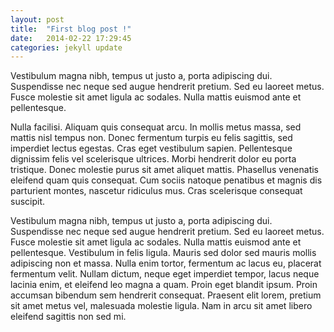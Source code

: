 ```yaml
---
layout: post
title:  "First blog post !"
date:   2014-02-22 17:29:45
categories: jekyll update
---
```

Vestibulum magna nibh, tempus ut justo a, porta adipiscing dui. Suspendisse nec neque sed augue hendrerit pretium. Sed eu laoreet metus. Fusce molestie sit amet ligula ac sodales. Nulla mattis euismod ante et pellentesque.

Nulla facilisi. Aliquam quis consequat arcu. In mollis metus massa, sed mattis nisl tempus non. Donec fermentum turpis eu felis sagittis, sed imperdiet lectus egestas. Cras eget vestibulum sapien. Pellentesque dignissim felis vel scelerisque ultrices. Morbi hendrerit dolor eu porta tristique. Donec molestie purus sit amet aliquet mattis. Phasellus venenatis eleifend quam quis consequat. Cum sociis natoque penatibus et magnis dis parturient montes, nascetur ridiculus mus. Cras scelerisque consequat suscipit.

Vestibulum magna nibh, tempus ut justo a, porta adipiscing dui. Suspendisse nec neque sed augue hendrerit pretium. Sed eu laoreet metus. Fusce molestie sit amet ligula ac sodales. Nulla mattis euismod ante et pellentesque. Vestibulum in felis ligula. Mauris sed dolor sed mauris mollis adipiscing non et massa. Nulla enim tortor, fermentum ac lacus eu, placerat fermentum velit. Nullam dictum, neque eget imperdiet tempor, lacus neque lacinia enim, et eleifend leo magna a quam. Proin eget blandit ipsum. Proin accumsan bibendum sem hendrerit consequat. Praesent elit lorem, pretium sit amet metus vel, malesuada molestie ligula. Nam in arcu sit amet libero eleifend sagittis non sed mi.
